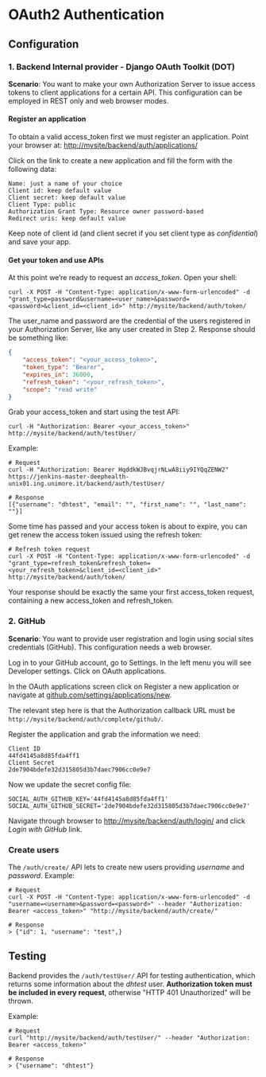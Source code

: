 # OAuth2 Authentication

## Configuration

### 1. Backend Internal provider - Django OAuth Toolkit (DOT)
__Scenario__: You want to make your own Authorization Server to issue access tokens to client applications for a certain API. This configuration can be employed in REST only and web browser modes.

#### Register an application
To obtain a valid access_token first we must register an application.
Point your browser at: [http://mysite/backend/auth/applications/](http://mysite/backend/auth/applications/)

Click on the link to create a new application and fill the form with the following data:
```
Name: just a name of your choice
Client id: keep default value
Client secret: keep default value
Client Type: public
Authorization Grant Type: Resource owner password-based
Redirect uris: keep default value
```
Keep note of client id (and client secret if you set client type as _confidential_) and save your app.

#### Get your token and use APIs
At this point we’re ready to request an _access_token_. Open your shell:
<!-- ```shell script
curl -X POST -d "grant_type=password&username=<user_name>&password=<password>" -u"<client_id>:<client_secret>" http://mysite/backend/auth/token/
``` -->
```shell script
curl -X POST -H "Content-Type: application/x-www-form-urlencoded" -d "grant_type=password&username=<user_name>&password=<password>&client_id=<client_id>" http://mysite/backend/auth/token/
```
The user_name and password are the credential of the users registered in your Authorization Server, like any user created in Step 2. Response should be something like:

```json
{
    "access_token": "<your_access_token>",
    "token_type": "Bearer",
    "expires_in": 36000,
    "refresh_token": "<your_refresh_token>",
    "scope": "read write"
}
```

Grab your access_token and start using the test API:
```shell script
curl -H "Authorization: Bearer <your_access_token>" http://mysite/backend/auth/testUser/
```
Example:
```shell script
# Request
curl -H "Authorization: Bearer HqddkWJBvqjrNLwA8iiy9IYQqZENW2" https://jenkins-master-deephealth-unix01.ing.unimore.it/backend/auth/testUser/

# Response
[{"username": "dhtest", "email": "", "first_name": "", "last_name": ""}]
```

Some time has passed and your access token is about to expire, you can get renew the access token issued using the refresh token:
```shell script
# Refresh token request
curl -X POST -H "Content-Type: application/x-www-form-urlencoded" -d "grant_type=refresh_token&refresh_token=<your_refresh_token>&client_id=<client_id>" http://mysite/backend/auth/token/
```
Your response should be exactly the same your first access_token request, containing a new access_token and refresh_token.

### 2. GitHub

__Scenario__: You want to provide user registration and login using social sites credentials (GitHub). This configuration needs a web browser.

Log in to your GitHub account, go to Settings. In the left menu you will see Developer settings. Click on OAuth applications.

In the OAuth applications screen click on Register a new application or navigate at [github.com/settings/applications/new](https://github.com/settings/applications/new).

The relevant step here is that the Authorization callback URL must be `http://mysite/backend/auth/complete/github/`.

Register the application and grab the information we need:
```
Client ID
44fd4145a8d85fda4ff1
Client Secret
2de7904bdefe32d315805d3b7daec7906cc0e9e7
```
Now we update the secret config file:
```
SOCIAL_AUTH_GITHUB_KEY='44fd4145a8d85fda4ff1'
SOCIAL_AUTH_GITHUB_SECRET='2de7904bdefe32d315805d3b7daec7906cc0e9e7'
```
Navigate through browser to [http://mysite/backend/auth/login/](http://mysite/backend/auth/login/) and click _Login with GitHub_ link.

<!-- ## Flow example

1. The client knows the _client_id_ of the backend application.
1. An user request to authenticate against the backend authentication provider
-->

### Create users

The `/auth/create/` API lets to create new users providing _username_ and _password_.
Example:
```shell script
# Request
curl -X POST -H "Content-Type: application/x-www-form-urlencoded" -d "username=<username>&password=<password>" --header "Authorization: Bearer <access_token>" "http://mysite/backend/auth/create/"

# Response
> {"id": 1, "username": "test",}
```


## Testing

Backend provides the `/auth/testUser/` API for testing authentication, which returns some information about the _dhtest_ user. __Authorization token must be included in every request__, otherwise "HTTP 401 Unauthorized" will be thrown.

Example:
```shell script
# Request
curl "http://mysite/backend/auth/testUser/" --header "Authorization: Bearer <access_token>"

# Response
> {"username": "dhtest"}
```
